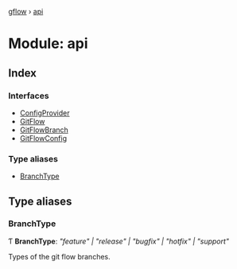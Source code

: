 [gflow](../README.md) › [api](api.md)

# Module: api

## Index

### Interfaces

* [ConfigProvider](../interfaces/api.configprovider.md)
* [GitFlow](../interfaces/api.gitflow.md)
* [GitFlowBranch](../interfaces/api.gitflowbranch.md)
* [GitFlowConfig](../interfaces/api.gitflowconfig.md)

### Type aliases

* [BranchType](api.md#branchtype)

## Type aliases

###  BranchType

Ƭ **BranchType**: *"feature" | "release" | "bugfix" | "hotfix" | "support"*

Types of the git flow branches.
